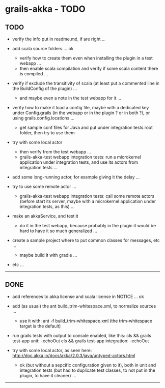 grails-akka - TODO
==================

TODO
----

- verify the info put in readme.md, if are right ...

- add scala source folders ... ok
    + verify how to create them even when installing the plugin in a test webapp ...
    + then enable scala compilation and verify if some scala content there is compiled ...

-	verify if exclude the transitivity of scala (at least put a commented line in the BuildConfig of the  plugin) ...
	+ and maybe even a note in the test webapp for it ...

- verify how to make it load a config file, 
  maybe with a dedicated key under Config.grails (in the webapp or in the plugin ? or in both ?), or using grails.config.locations ...
	+ get sample conf files for Java and put under integration tests root folder, then try to use them

- try with some local actor
    + then verify from the test webapp ...
    + grails-akka-test webapp integration tests: 
	  run a microkernel application under integration tests, and use its actors from integration tests ...

- add some long-running actor, for example giving it the delay ...

- try to use some remote actor ... 
    + grails-akka-test webapp integration tests: 
      call some remote actors (before start its server, maybe with a microkernel application under integration tests, as this) ...

- make an akkaService, and test it
	+ do it in the test webapp, because probably in the plugin it would be hard to have it so much generalized ...

- create a sample project where to put common classes for messages, etc ...
    + maybe build it with gradle ...

- etc ...

--------------


DONE
----

- add references to akka license and scala license in NOTICE ... ok

- add (as usual) the ant build_trim-whitespace.xml, to normalize sources ...
	+ use it with: ant -f build_trim-whitespace.xml
	  (the trim-whitespace target is the default)

- run grails tests with output to console enabled, like this:
cls && grails test-app unit: -echoOut
cls && grails test-app integration: -echoOut

- try with some local actor, as seen here: http://doc.akka.io/docs/akka/2.0.3/java/untyped-actors.html
	+ ok (but without a sepcific configuration given to it), 
	  both in unit and integration tests (but had to duplicate test classes, to not put in the plugin, to have it cleaner) ...


--------------
